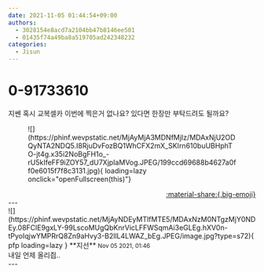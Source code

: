 ```yaml
---
date: 2021-11-05 01:44:54+09:00
authors:
  - 3028154e8acd7a2104bb47b8146ee501
  - 01435f74a49ba8a519705ad242348232
categories:
  - Jisun
---
```


# 0-91733610

<div class="post-container" markdown="1">
<div class="content-container md-sidebar__scrollwrap" markdown="1">

지쎈 혹시 교복셀카 이번에 찍은거 없나요? 있다면 한장만 부탁드려도 될까요?
<figure markdown="1">
![](https://phinf.wevpstatic.net/MjAyMjA3MDNfMjIz/MDAxNjU2ODQyNTA2NDQ5.I8RjuDvFozBQ1WhCFX2mX_SKIrn610buUBHphTO-jt4g.x35i2NoBgFH1o_-rU5kIfeFF9iZOY57_dU7XjpIaMVog.JPEG/199ccd69688b4627a0ff0e6015f7f8c3131.jpg){ loading=lazy onclick="openFullscreen(this)"}
</figure>


</div>
</div>

<div style="text-align: right;" markdown="1">
<a href="https://weverse.io/fromis9/fanpost/0-91733610" style="text-align: right;">:material-share:{.big-emoji}</a>
</div>
---

<div class="comments-container md-sidebar__scrollwrap" markdown="1">
<div class="comment" markdown="1">
<div class='id-container' markdown="1">
![](https://phinf.wevpstatic.net/MjAyNDEyMTlfMTE5/MDAxNzM0NTgzMjY0NDEy.08FClE9gxLY-99LscoMUgQbKnrVicLFFWSqmAi3eGLEg.hXV0n-tPyoIqjwYMPRrQ8Zn9aHvy3-B2llL4LWAZ_bEg.JPEG/image.jpg?type=s72){ pfp loading=lazy }
**<span class="artist">지선</span>** <small>Nov 05 2021, 01:46</small><br>
</div>
<div class='comment-body' markdown="1">
내일 언제 올리즵.. 
</div>
</div>
</div>
---

